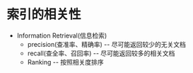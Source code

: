 # 索引的相关性

* Information Retrieval(信息检索)
    * precision(查准率、精确率) -- 尽可能返回较少的无关文档
    * recall(查全率、召回率) -- 尽可能返回较多的相关文档
    * Ranking -- 按照相关度排序
    
    